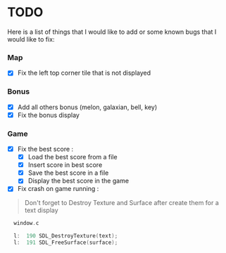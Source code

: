 # TODO

Here is a list of things that I would like to add or some known bugs that I would like to fix:

### Map

* [x] Fix the left top corner tile that is not displayed

### Bonus

* [x] Add all others bonus (melon, galaxian, bell, key)
* [x] Fix the bonus display

### Game

* [x] Fix the best score :
  * [x] Load the best score from a file
  * [x] Insert score in best score
  * [x] Save the best score in a file
  * [x] Display the best score in the game

* [x] Fix crash on game running :

> Don't forget to Destroy Texture and Surface after create them for a text display

```c
  window.c 

  l:  190 SDL_DestroyTexture(text);
  l:  191 SDL_FreeSurface(surface);
```
